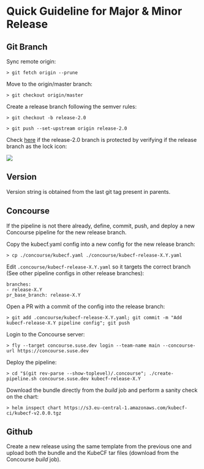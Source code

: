 # Quick Guideline for Major & Minor Release

## Git Branch

Sync remote origin:
```
> git fetch origin --prune
```

Move to the origin/master branch:
```
> git checkout origin/master
```

Create a release branch following the semver rules:
```
> git checkout -b release-2.0
```

```
> git push --set-upstream origin release-2.0
```


Check [here](https://github.com/cloudfoundry-incubator/kubecf/branches) if the release-2.0 branch is protected by verifying if the release branch as the lock icon:

![](https://i.imgur.com/n8DHyeF.png)


## Version

Version string is obtained from the last git tag present in parents.

## Concourse

If the pipeline is not there already, define, commit, push, and deploy a new
Concourse pipeline for the new release branch.

Copy the kubecf.yaml config into a new config for the new release branch:

    > cp ./concourse/kubecf.yaml ./concourse/kubecf-release-X.Y.yaml

Edit `.concourse/kubecf-release-X.Y.yaml` so it targets the correct branch (See
other pipeline configs in other release branches):

```
branches:
- release-X.Y
pr_base_branch: release-X.Y
```

Open a PR with a commit of the config into the release branch:
```
> git add .concourse/kubecf-release-X.Y.yaml; git commit -m "Add kubecf-release-X.Y pipeline config"; git push
```

Login to the Concourse server:

```
> fly --target concourse.suse.dev login --team-name main --concourse-url https://concourse.suse.dev
```

Deploy the pipeline:
```
> cd "$(git rev-parse --show-toplevel)/.concourse"; ./create-pipeline.sh concourse.suse.dev kubecf-release-X.Y
```

Download the bundle directly from the _build_ job and perform a sanity check on the chart:

```
> helm inspect chart https://s3.eu-central-1.amazonaws.com/kubecf-ci/kubecf-v2.0.0.tgz
```

## Github

Create a new release using the same template from the previous one and upload both the bundle and the KubeCF tar files (download from the Concourse *build* job).

